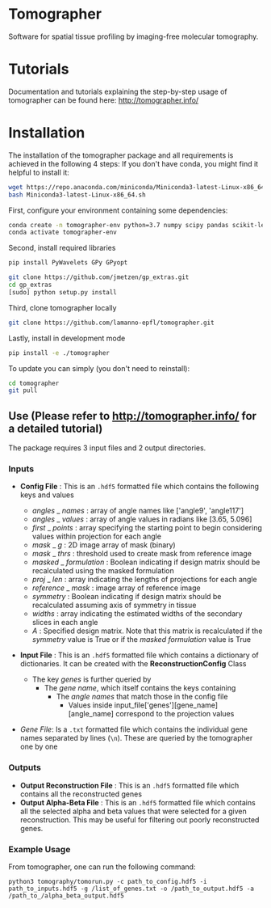 # Tomographer
Software for spatial tissue profiling by imaging-free molecular tomography.

# Tutorials
Documentation and tutorials explaining the step-by-step usage of tomographer can be found here: http://tomographer.info/

# Installation

The installation of the tomographer package and all requirements is achieved in the following 4 steps:
If you don't have conda, you might find it helpful to install it:
```bash
wget https://repo.anaconda.com/miniconda/Miniconda3-latest-Linux-x86_64.sh
bash Miniconda3-latest-Linux-x86_64.sh
```

First, configure your environment containing some dependencies:
```bash
conda create -n tomographer-env python=3.7 numpy scipy pandas scikit-learn scikit-image matplotlib --channel bioconda --channel conda-forge
conda activate tomographer-env
```

Second, install required libraries
```bash
pip install PyWavelets GPy GPyopt

git clone https://github.com/jmetzen/gp_extras.git
cd gp_extras
[sudo] python setup.py install
```

Third, clone tomographer locally
```bash
git clone https://github.com/lamanno-epfl/tomographer.git
```

Lastly, install in development mode
```bash
pip install -e ./tomographer
```

To update you can simply (you don't need to reinstall): 
```bash
cd tomographer
git pull
```

## Use (Please refer to http://tomographer.info/ for a detailed tutorial)

The package requires 3 input files and 2 output directories.

### Inputs

- **Config File** : This is an `.hdf5` formatted file which contains the following keys and values
  - _angles_ _ _names_ : array of angle names like ['angle9', 'angle117']
  - _angles_ _ _values_ : array of angle values in radians like [3.65, 5.096]
  - _first_ _ _points_ : array specifying the starting point to begin considering values within projection for each angle
  - _mask_ _ _g_ : 2D image array of mask (binary)
  - _mask_ _ _thrs_ : threshold used to create mask from reference image
  - _masked_ _ _formulation_ : Boolean indicating if design matrix should be recalculated using the masked formulation
  - _proj_ _ _len_ : array indicating the lengths of projections for each angle
  - _reference_ _ _mask_ : image array of reference image
  - _symmetry_ : Boolean indicating if design matrix should be recalculated assuming axis of symmetry in tissue
  - _widths_ : array indicating the estimated widths of the secondary slices in each angle
  - _A_ : Specified design matrix. Note that this matrix is recalculated if the _symmetry_ value is True or if the _masked formulation_ value is True

- **Input File** : This is an `.hdf5` formatted file which contains a dictionary of dictionaries. It can be created with the **ReconstructionConfig** Class 
  - The key *genes* is further queried by
    - The *gene name*, which itself contains the keys containing
      - The *angle names* that match those in the config file
        - Values inside input_file['genes'][gene_name][angle_name] correspond to the projection values

- *Gene File*: Is a `.txt` formatted file which contains the individual gene names separated by lines (`\n`). These are queried by the tomographer one by one

### Outputs

- **Output Reconstruction File** : This is an `.hdf5` formatted file which contains all the reconstructed genes
- **Output Alpha-Beta File** : This is an `.hdf5` formatted file which contains all the selected alpha and beta values that were selected for a given reconstruction. This may be useful for filtering out poorly reconstructed genes.

### Example Usage

From tomographer, one can run the following command:

```python3 tomography/tomorun.py -c path_to_config.hdf5 -i path_to_inputs.hdf5 -g /list_of_genes.txt -o /path_to_output.hdf5 -a  /path_to_/alpha_beta_output.hdf5 ```
